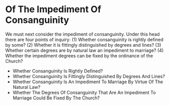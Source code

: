# Of The Impediment Of Consanguinity

We must next consider the impediment of consanguinity. Under this head there are four points of inquiry:
(1) Whether consanguinity is rightly defined by some?
(2) Whether it is fittingly distinguished by degrees and lines?
(3) Whether certain degrees are by natural law an impediment to marriage?
(4) Whether the impediment degrees can be fixed by the ordinance of the Church?

* Whether Consanguinity Is Rightly Defined?
* Whether Consanguinity Is Fittingly Distinguished By Degrees And Lines?
* Whether Consanguinity Is An Impediment To Marriage By Virtue Of The Natural Law?
* Whether The Degrees Of Consanguinity That Are An Impediment To Marriage Could Be Fixed By The Church?